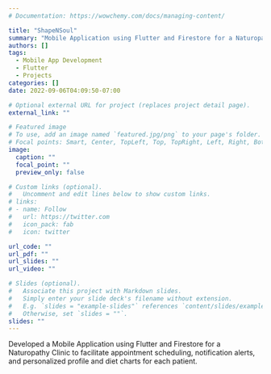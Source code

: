 ```yaml
---
# Documentation: https://wowchemy.com/docs/managing-content/

title: "ShapeNSoul"
summary: "Mobile Application using Flutter and Firestore for a Naturopathy Clinic"
authors: []
tags: 
  - Mobile App Development
  - Flutter
  - Projects
categories: []
date: 2022-09-06T04:09:50-07:00

# Optional external URL for project (replaces project detail page).
external_link: ""

# Featured image
# To use, add an image named `featured.jpg/png` to your page's folder.
# Focal points: Smart, Center, TopLeft, Top, TopRight, Left, Right, BottomLeft, Bottom, BottomRight.
image:
  caption: ""
  focal_point: ""
  preview_only: false

# Custom links (optional).
#   Uncomment and edit lines below to show custom links.
# links:
# - name: Follow
#   url: https://twitter.com
#   icon_pack: fab
#   icon: twitter

url_code: ""
url_pdf: ""
url_slides: ""
url_video: ""

# Slides (optional).
#   Associate this project with Markdown slides.
#   Simply enter your slide deck's filename without extension.
#   E.g. `slides = "example-slides"` references `content/slides/example-slides.md`.
#   Otherwise, set `slides = ""`.
slides: ""
---
```


Developed a Mobile Application using Flutter and Firestore for a Naturopathy Clinic to facilitate appointment scheduling, notification alerts, and
personalized profile and diet charts for each patient.
